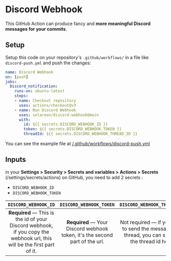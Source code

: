 # Discord Webhook
This GitHub Action can produce fancy and **more meaningful Discord messages for your commits**.

## Setup
Setup this code on your repository's `.github/workflows/` in a file like `discord-push.yml` and push the changes:

```yml
name: Discord Webhook
on: [push]
jobs:
  Discord_notification:
    runs-on: ubuntu-latest
    steps:
    - name: Checkout repository
      uses: actions/checkout@v3
    - name: Run Discord Webhook
      uses: solareon/discord-webhook@main
      with:
        id: ${{ secrets.DISCORD_WEBHOOK_ID }}
        token: ${{ secrets.DISCORD_WEBHOOK_TOKEN }}
        threadId: ${{ secrets.DISCORD_WEBHOOK_THREAD_ID }}
```

You can see the example file at [/.github/workflows/discord-push.yml](/.github/workflows/discord-push.yml)
## Inputs

in your **Settings > Security > Secrets and variables > Actions > Secrets** (/settings/secrets/actions) on GitHub, you need to add 2 secrets :
- `DISCORD_WEBHOOK_ID`
- `DISCORD_WEBHOOK_TOKEN`


|                                                  `DISCORD_WEBHOOK_ID`                                                  |                           `DISCORD_WEBHOOK_TOKEN`                           |                                   `DISCORD_WEBHOOK_THREAD_ID`                                   |
|:----------------------------------------------------------------------------------------------------------------------:|:---------------------------------------------------------------------------:|:-----------------------------------------------------------------------------------------------:|
| **Required** — This is the id of your Discord webhook, if you copy the webhook url, this will be the first part of it. | **Required** — Your Discord webhook token, it's the second part of the url. | Not required — if you want to send the message in a thread, you can specify the thread id here. |
